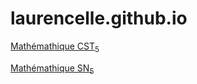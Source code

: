 # laurencelle.github.io

[Mathémathique CST<sub>5</sub>](mathcst5.html)

[Mathémathique SN<sub>5</sub>](mathsn5.html)
